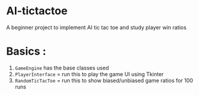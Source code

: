 # AI-tictactoe
A beginner project to implement AI tic tac toe and study player win ratios

# Basics :
1. `GameEngine` has the base classes used 
2. `PlayerInterface` = run this to play the game UI using Tkinter
3. `RandomTicTacToe` = run this to show biased/unbiased game ratios for 100 runs